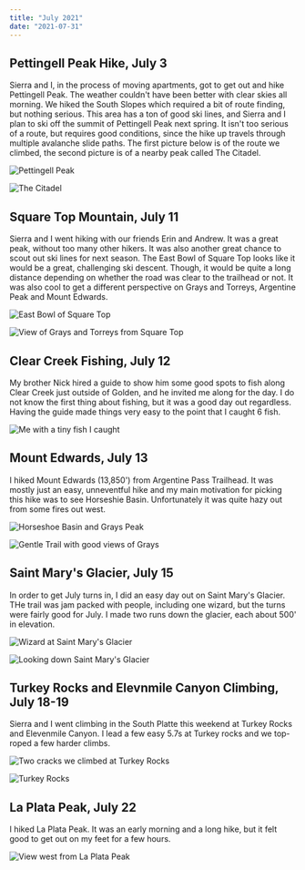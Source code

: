 ```yaml
---
title: "July 2021"
date: "2021-07-31"
---
```


## Pettingell Peak Hike, July 3

Sierra and I, in the process of moving apartments, got to get out and hike Pettingell Peak. The weather couldn't have been better with clear skies all morning. We hiked the South Slopes which required a bit of route finding, but nothing serious. This area has a ton of good ski lines, and Sierra and I plan to ski off the summit of Pettingell Peak next spring. It isn't too serious of a route, but requires good conditions, since the hike up travels through multiple avalanche slide paths. The first picture below is of the route we climbed, the second picture is of a nearby peak called The Citadel.

![Pettingell Peak](../images/2021_07_31_July_2021/Pettingell-south-slpoes.JPG)

![The Citadel](../images/2021_07_31_July_2021/the-citadel.JPG)

## Square Top Mountain, July 11

Sierra and I went hiking with our friends Erin and Andrew. It was a great peak, without too many other hikers. It was also another great chance to scout out ski lines for next season. The East Bowl of Square Top looks like it would be a great, challenging ski descent. Though, it would be quite a long distance depending on whether the road was clear to the trailhead or not. It was also cool to get a different perspective on Grays and Torreys, Argentine Peak and Mount Edwards.

![East Bowl of Square Top](../images/2021_07_31_July_2021/squaretop_0.jpg)

![View of Grays and Torreys from Square Top](../images/2021_07_31_July_2021/squaretop_1.jpg)

## Clear Creek Fishing, July 12

My brother Nick hired a guide to show him some good spots to fish along Clear Creek just outside of Golden, and he invited me along for the day. I do not know the first thing about fishing, but it was a good day out regardless. Having the guide made things very easy to the point that I caught 6 fish.

![Me with a tiny fish I caught](../images/2021_07_31_July_2021/fishing_Clear_Creek.JPG)

## Mount Edwards, July 13

I hiked Mount Edwards (13,850') from Argentine Pass Trailhead. It was mostly just an easy, unneventful hike and my main motivation for picking this hike was to see Horseshie Basin. Unfortunately it was quite hazy out from some fires out west.

![Horseshoe Basin and Grays Peak](../images/2021_07_31_July_2021/Mount_Edwards_1.jpg)

![Gentle Trail with good views of Grays](../images/2021_07_31_July_2021/Mount_Edwards_0.jpg)

## Saint Mary's Glacier, July 15

In order to get July turns in, I did an easy day out on Saint Mary's Glacier. THe trail was jam packed with people, including one wizard, but the turns were fairly good for July. I made two runs down the glacier, each about 500' in elevation.

![Wizard at Saint Mary's Glacier](../images/2021_07_31_July_2021/Saint_Marys_Glacier.jpg)

![Looking down Saint Mary's Glacier](../images/2021_07_31_July_2021/Saint_Marys_Glacier_1.jpg)

## Turkey Rocks and Elevnmile Canyon Climbing, July 18-19

Sierra and I went climbing in the South Platte this weekend at Turkey Rocks and Elevenmile Canyon. I lead a few easy 5.7s at Turkey rocks and we top-roped a few harder climbs.

![Two cracks we climbed at Turkey Rocks](../images/2021_07_31_July_2021/turkey_rocks_0.jpg)

![Turkey Rocks](../images/2021_07_31_July_2021/turkey_rocks_1.jpg)

## La Plata Peak, July 22

I hiked La Plata Peak. It was an early morning and a long hike, but it felt good to get out on my feet for a few hours.

![View west from La Plata Peak](../images/2021_07_31_July_2021/La_Plata_Peak.jpg)